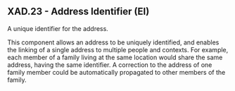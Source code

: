## XAD.23 - Address Identifier (EI)

A unique identifier for the address.

This component allows an address to be uniquely identified, and enables the linking of a single address to multiple people and contexts. For example, each member of a family living at the same location would share the same address, having the same identifier. A correction to the address of one family member could be automatically propagated to other members of the family.
